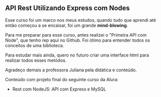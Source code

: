 ## API Rest Utilizando Express com Nodes

Esse curso foi um marco nos meus estudos, quando tudo que aprendi até então começou a se encaixar, foi um grande  __mind-blowing__.

Para me preparar para esse curso, antes realizei o "Primeira API com Node", que tenho rep aqui no Github. Foi ótimo para entender todos os conceitos de uma biblioteca.

Para estudar mais ainda, quero no futuro criar uma interface html para realizar todos esses metódos.

Agradeço demais a professora Juliana pela didática e conteúdo.

Conteúdo com projeto final do seguinte curso da Alura:

- Rest com NodeJS: API com Express e MySQL